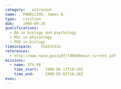 ```yaml
---
category:	astronaut
name:	PAWELCZYK, James A.
type:	civilian
dob:	1960-09-20
qualifications:
  - BA in biology and psychology
  - MSc in physiology
  - PhD in biology
timeinspace:	15d21h51m
references:
  - http://www.nasa.gov/pdf/740566main_current.pdf
missions:
  - name: STS-90
    time_start:   1998-04-17T18:19Z
    time_end:     1998-05-03T16:10Z
evas:
---
```

